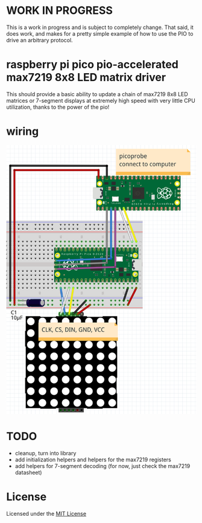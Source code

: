 # WORK IN PROGRESS

This is a work in progress and is subject to completely change.  That said, it does work, and makes for a pretty simple example of how to use the PIO to drive an arbitrary protocol.

# raspberry pi pico pio-accelerated max7219 8x8 LED matrix driver

This should provide a basic ability to update a chain of max7219 8x8 LED matrices or 7-segment displays at extremely high speed with very little CPU utilization, thanks to the power of the pio!

# wiring

![Wiring Diagram](https://raw.githubusercontent.com/jamon/pico-max7219-8x8-led-matrix/main/docs/wiring_diagram.png)

# TODO

* cleanup, turn into library
* add initialization helpers and helpers for the max7219 registers
* add helpers for 7-segment decoding (for now, just check the max7219 datasheet)

# License

Licensed under the [MIT License](LICENSE)
